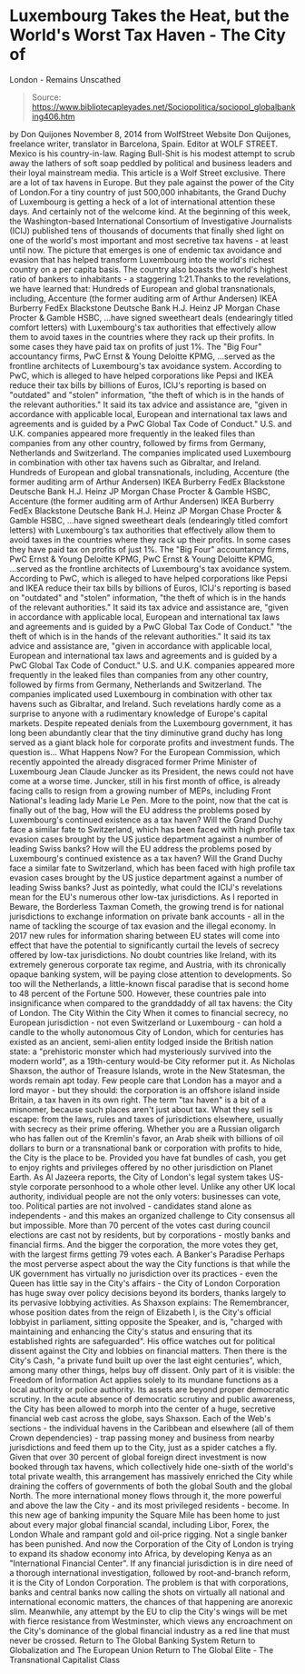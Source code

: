 # Luxembourg Takes the Heat, but the World's Worst Tax Haven - The City of 
London - Remains Unscathed

> Source: https://www.bibliotecapleyades.net/Sociopolitica/sociopol_globalbanking406.htm

by Don Quijones
November 8, 2014
from WolfStreet Website
Don Quijones, freelance writer, translator
in Barcelona, Spain.
Editor at WOLF STREET. Mexico is his country-in-law. Raging Bull-Shit is his modest attempt to scrub away the lathers of soft soap peddled
by political and business leaders and their loyal
mainstream media.
This article is a Wolf Street exclusive.
There are a lot of tax havens in Europe. But they pale against the power of the City of London.For a tiny country of just 500,000 inhabitants, the Grand Duchy of Luxembourg is getting a heck of a lot of international attention these days. And certainly not of the welcome kind.
At the beginning of this week, the Washington-based International Consortium of Investigative Journalists (ICIJ) published tens of thousands of documents that finally shed light on one of the world's most important and most secretive tax havens - at least until now. The picture that emerges is one of endemic tax avoidance and evasion that has helped transform Luxembourg into the world's richest country on a per capita basis. The country also boasts the world's highest ratio of bankers to inhabitants - a staggering 1:21.Thanks to the revelations, we have learned that:
Hundreds of European and global transnationals, including, Accenture (the former auditing arm of Arthur Andersen) IKEA Burberry FedEx Blackstone Deutsche Bank H.J. Heinz JP Morgan Chase Procter & Gamble HSBC, ...have signed sweetheart deals (endearingly titled comfort letters) with Luxembourg's tax authorities that effectively allow them to avoid taxes in the countries where they rack up their profits. In some cases they have paid tax on profits of just 1%. The "Big Four" accountancy firms, PwC Ernst & Young Deloitte KPMG, ...served as the frontline architects of Luxembourg's tax avoidance system. According to PwC, which is alleged to have helped corporations like Pepsi and IKEA reduce their tax bills by billions of Euros, ICIJ's reporting is based on "outdated" and "stolen" information, "the theft of which is in the hands of the relevant authorities." It said its tax advice and assistance are, "given in accordance with applicable local, European and international tax laws and agreements and is guided by a PwC Global Tax Code of Conduct." U.S. and U.K. companies appeared more frequently in the leaked files than companies from any other country, followed by firms from Germany, Netherlands and Switzerland. The companies implicated used Luxembourg in combination with other tax havens such as Gibraltar, and Ireland.
Hundreds of European and global transnationals, including,
Accenture (the former auditing arm of Arthur Andersen) IKEA Burberry FedEx Blackstone Deutsche Bank H.J. Heinz JP Morgan Chase Procter & Gamble HSBC,
Accenture (the former auditing arm of Arthur Andersen)
IKEA
Burberry
FedEx
Blackstone
Deutsche Bank
H.J. Heinz
JP Morgan Chase
Procter & Gamble
HSBC,
...have signed sweetheart deals (endearingly titled comfort letters) with Luxembourg's tax authorities that effectively allow them to avoid taxes in the countries where they rack up their profits.
In some cases they have paid tax on profits of just 1%.
The "Big Four" accountancy firms,
PwC Ernst & Young Deloitte KPMG,
PwC
Ernst & Young
Deloitte
KPMG,
...served as the frontline architects of Luxembourg's tax avoidance system.
According to PwC, which is alleged to have helped corporations like Pepsi and IKEA reduce their tax bills by billions of Euros, ICIJ's reporting is based on "outdated" and "stolen" information,
"the theft of which is in the hands of the relevant authorities." It said its tax advice and assistance are, "given in accordance with applicable local, European and international tax laws and agreements and is guided by a PwC Global Tax Code of Conduct."
"the theft of which is in the hands of the relevant authorities."
It said its tax advice and assistance are,
"given in accordance with applicable local, European and international tax laws and agreements and is guided by a PwC Global Tax Code of Conduct."
U.S. and U.K. companies appeared more frequently in the leaked files than companies from any other country, followed by firms from Germany, Netherlands and Switzerland.
The companies implicated used Luxembourg in combination with other tax havens such as Gibraltar, and Ireland.
Such revelations hardly come as a surprise to anyone with a rudimentary knowledge of Europe's capital markets.
Despite repeated denials from the Luxembourg government, it has long been abundantly clear that the tiny diminutive grand duchy has long served as a giant black hole for corporate profits and investment funds.
The question is...
What Happens Now?
For the European Commission, which recently appointed the already disgraced former Prime Minister of Luxembourg Jean Claude Juncker as its President, the news could not have come at a worse time.
Juncker, still in his first month of office, is already facing calls to resign from a growing number of MEPs, including Front National's leading lady Marie Le Pen.
More to the point, now that the cat is finally out of the bag,
How will the EU address the problems posed by Luxembourg's continued existence as a tax haven? Will the Grand Duchy face a similar fate to Switzerland, which has been faced with high profile tax evasion cases brought by the US justice department against a number of leading Swiss banks?
How will the EU address the problems posed by Luxembourg's continued existence as a tax haven?
Will the Grand Duchy face a similar fate to Switzerland, which has been faced with high profile tax evasion cases brought by the US justice department against a number of leading Swiss banks?
Just as pointedly, what could the ICIJ's revelations mean for the EU's numerous other low-tax jurisdictions.
As I reported in Beware, the Borderless Taxman Cometh, the growing trend is for national jurisdictions to exchange information on private bank accounts - all in the name of tackling the scourge of tax evasion and the illegal economy. In 2017 new rules for information sharing between EU states will come into effect that have the potential to significantly curtail the levels of secrecy offered by low-tax jurisdictions.
No doubt countries like Ireland, with its extremely generous corporate tax regime, and Austria, with its chronically opaque banking system, will be paying close attention to developments. So too will the Netherlands, a little-known fiscal paradise that is second home to 48 percent of the Fortune 500.
However, these countries pale into insignificance when compared to the granddaddy of all tax havens: the City of London.
The City Within the City
When it comes to financial secrecy, no European jurisdiction - not even Switzerland or Luxembourg - can hold a candle to the wholly autonomous City of London, which for centuries has existed as an ancient, semi-alien entity lodged inside the British nation state:
a "prehistoric monster which had mysteriously survived into the modern world", as a 19th-century would-be City reformer put it.
As Nicholas Shaxson, the author of Treasure Islands, wrote in the New Statesman, the words remain apt today.
Few people care that London has a mayor and a lord mayor - but they should: the corporation is an offshore island inside Britain, a tax haven in its own right.
The term "tax haven" is a bit of a misnomer, because such places aren't just about tax. What they sell is escape: from the laws, rules and taxes of jurisdictions elsewhere, usually with secrecy as their prime offering.
Whether you are a Russian oligarch who has fallen out of the Kremlin's favor, an Arab sheik with billions of oil dollars to burn or a transnational bank or corporation with profits to hide, the City is the place to be.
Provided you have fat bundles of cash, you get to enjoy rights and privileges offered by no other jurisdiction on Planet Earth.
As Al Jazeera reports, the City of London's legal system takes US-style corporate personhood to a whole other level.
Unlike any other UK local authority, individual people are not the only voters: businesses can vote, too.
Political parties are not involved - candidates stand alone as independents - and this makes an organized challenge to City consensus all but impossible. More than 70 percent of the votes cast during council elections are cast not by residents, but by corporations - mostly banks and financial firms.
And the bigger the corporation, the more votes they get, with the largest firms getting 79 votes each.
A Banker's Paradise
Perhaps the most perverse aspect about the way the City functions is that while the UK government has virtually no jurisdiction over its practices - even the Queen has little say in the City's affairs - the City of London Corporation has huge sway over policy decisions beyond its borders, thanks largely to its pervasive lobbying activities.
As Shaxson explains:
The Remembrancer, whose position dates from the reign of Elizabeth I, is the City's official lobbyist in parliament, sitting opposite the Speaker, and is,
"charged with maintaining and enhancing the City's status and ensuring that its established rights are safeguarded".
His office watches out for political dissent against the City and lobbies on financial matters.
Then there is the City's Cash,
"a private fund built up over the last eight centuries", which, among many other things, helps buy off dissent.
Only part of it is visible: the Freedom of Information Act applies solely to its mundane functions as a local authority or police authority. Its assets are beyond proper democratic scrutiny.
In the acute absence of democratic scrutiny and public awareness, the City has been allowed to morph into the center of a huge, secretive financial web cast across the globe, says Shaxson.
Each of the Web's sections - the individual havens in the Caribbean and elsewhere (all of them Crown dependencies) - trap passing money and business from nearby jurisdictions and feed them up to the City, just as a spider catches a fly.
Given that over 30 percent of global foreign direct investment is now booked through tax havens, which collectively hide one-sixth of the world's total private wealth, this arrangement has massively enriched the City while draining the coffers of governments of both the global South and the global North.
The more international money flows through it, the more powerful and above the law the City - and its most privileged residents - become.
In this new age of banking impunity the Square Mile has been home to just about every major global financial scandal, including Libor, Forex, the London Whale and rampant gold and oil-price rigging. Not a single banker has been punished.
And now the Corporation of the City of London is trying to expand its shadow economy into Africa, by developing Kenya as an "International Financial Center".
If any financial jurisdiction is in dire need of a thorough international investigation, followed by root-and-branch reform, it is the City of London Corporation.
The problem is that with corporations, banks and central banks now calling the shots on virtually all national and international economic matters, the chances of that happening are anorexic slim.
Meanwhile, any attempt by the EU to clip the City's wings will be met with fierce resistance from Westminster, which views any encroachment on the City's dominance of the global financial industry as a red line that must never be crossed.
Return to The Global Banking System
Return to Globalization and The European Union
Return to The Global Elite - The Transnational Capitalist Class
